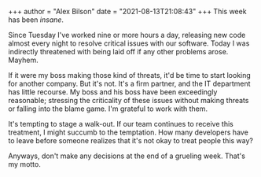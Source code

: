 +++
author = "Alex Bilson"
date = "2021-08-13T21:08:43"
+++
This week has been _insane_.

Since Tuesday I've worked nine or more hours a day, releasing new code almost every night to resolve critical issues with our software. Today I was indirectly threatened with being laid off if any other problems arose. Mayhem.

If it were my boss making those kind of threats, it'd be time to start looking for another company. But it's not. It's a firm partner, and the IT department has little recourse. My boss and his boss have been exceedingly reasonable; stressing the criticality of these issues without making threats or falling into the blame game. I'm grateful to work with them.

It's tempting to stage a walk-out. If our team continues to receive this treatment, I might succumb to the temptation. How many developers have to leave before someone realizes that it's not okay to treat people this way?

Anyways, don't make any decisions at the end of a grueling week. That's my motto.
    